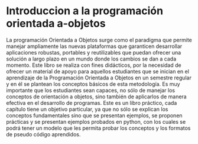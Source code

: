 # Introduccion a la programación orientada a-objetos

La programación Orientada a Objetos surge como el paradigma que permite manejar ampliamente las nuevas plataformas que garanticen desarrollar aplicaciones
robustas, portables y reutilizables que puedan ofrecer una solución a largo plazo
en un mundo donde los cambios se dan a cada momento.
Este libro se realiza con fines didácticos, por la necesidad de ofrecer un material
de apoyo para aquellos estudiantes que se inician en el aprendizaje de la Programación Orientada a Objetos en un semestre regular y en él se plantean los
conceptos básicos de esta metodología.
Es muy importante que los estudiantes sean capaces, no sólo de manejar los conceptos de orientación a objetos, sino también de aplicarlos de manera efectiva en
el desarrollo de programas.
Este es un libro práctico, cada capítulo tiene un objetivo particular, ya que no
sólo se explican los conceptos fundamentales sino que se presentan ejemplos, se
proponen prácticas y se presentan ejemplos probados en python,
con los cuales se podrá tener un modelo que les permita probar los conceptos y
los formatos de pseudo código aprendidos. 


